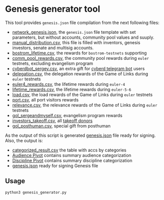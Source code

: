 # Genesis generator tool

This tool provides `genesis.json` file compilation from the next following files:

- [network_genesis.json](../params/network_genesis.json), the `genesis.json` file template with set parameters, but without accounts, community pool values and suuply.
- [manual_distribution.csv](../distribution/manual_distribution.csv), this file is filled with inventors, genesis investors, senate and multisig accounts.
- [bostrom_lifetime.csv](../pre_bostrom_lifetime/heroes_pre_bostrom.csv), the rewards for `bostrom-testnets` supporting
- [comm_pool_rewards.csv](../gol_rewards/gol_comm_pool.csv), the community pool rewards during `euler` testnets, excluding evangelism program
- [cyberdbot_sergey.csv](../distribution/grants_cyberdbot.csv), an extra gift for [cyberd telegram bot](https://github.com/Snedashkovsky/cyberdBot#data-for-the-bostrom-genesis) users
- [delegation.csv](../gol_rewards/gol_delegation.csv), the delegation rewards of the Game of Links during `euler` testnets
- [euler4_rewards.csv](../gol_rewards/heroes_euler4.csv), the lifetime rewards during `euler-4`
- [lifetime_rewards.csv](../gol_rewards/gol_lifetime.csv), the lifetime rewards during `euler-5-6`
- [load.csv](../gol_rewards/gol_load.csv), the load rewards of the Game of Links during `euler` testnets
- [port.csv](../port_migration/investors_port.csv), all port visitors rewards
- [relevance.csv](../gol_rewards/gol_relevance.csv), the relevance rewards of the Game of Links during `euler` testnets
- [gol_sergeandmyself.csv](../gol_rewards/gol_sergeandmyself.csv), evangelism program rewards
- [investors_takeoff.csv](../takeoff_distribution/investors_takeoff.csv), all [takeoff donors](../takeoff_distribution/README.md)
- [gol_posthuman.csv](../gol_rewards/gol_posthuman.csv), special gift from posthuman

As the output of this script is generated [genesis.json](./data/genesis.json) file ready for signing. Also, the output is:

- [categorized_result.csv](../distribution/categorized_result.csv) the table with accs by categories
- [Audience Pivot](../distribution/audience_pivot.csv) contains summary audience categorization
- [Discipline Pivot](../distribution/discipline_pivot.csv) contains summary discipline categorization
- [genesis.json](../distribution/discipline_pivot.csv) ready for signing Genesis file

## Usage

```bash
python3 genesis_generator.py
```